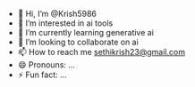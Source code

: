 - 👋 Hi, I’m @Krish5986
- 👀 I’m interested in ai tools
- 🌱 I’m currently learning generative ai
- 💞️ I’m looking to collaborate on ai
- 📫 How to reach me sethikrish23@gmail.com
- 😄 Pronouns: ...
- ⚡ Fun fact: ...

<!---
Krish5986/Krish5986 is a ✨ special ✨ repository because its `README.md` (this file) appears on your GitHub profile.
You can click the Preview link to take a look at your changes.
--->
